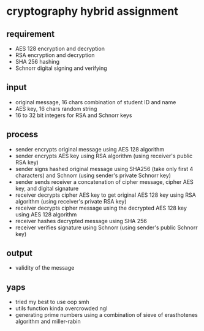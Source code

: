 # cryptography hybrid assignment

## requirement

- AES 128 encryption and decryption
- RSA encryption and decryption 
- SHA 256 hashing
- Schnorr digital signing and verifying

## input

- original message, 16 chars combination of student ID and name
- AES key, 16 chars random string
- 16 to 32 bit integers for RSA and Schnorr keys 

## process

- sender encrypts original message using AES 128 algorithm 
- sender encrypts AES key using RSA algorithm (using receiver's public RSA key)
- sender signs hashed original message using SHA256 (take only first 4 characters) and Schnorr (using sender's private Schnorr key)
- sender sends receiver a concatenation of cipher message, cipher AES key, and digital signature
- receiver decrypts cipher AES key to get original AES 128 key using RSA algorithm (using receiver's private RSA key)
- receiver decrypts cipher message using the decrypted AES 128 key using AES 128 algorithm
- receiver hashes decrypted message using SHA 256
- receiver verifies signature using Schnorr (using sender's public Schnorr key)

## output

- validity of the message

## yaps

- tried my best to use oop smh
- utils function kinda overcrowded ngl
- generating prime numbers using a combination of sieve of erasthotenes algorithm and miller-rabin 
